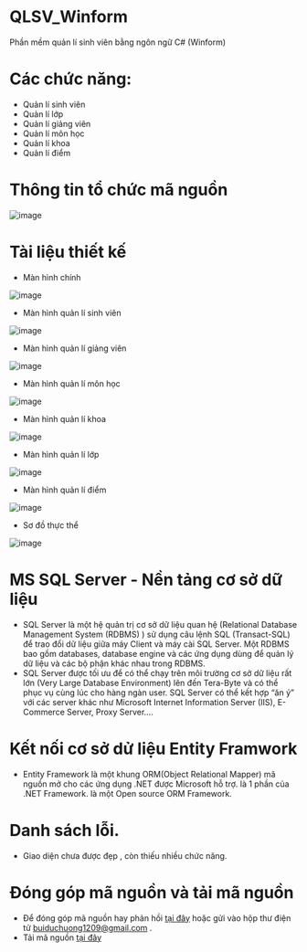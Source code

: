 # QLSV_Winform
Phần mềm quản lí sinh viên bằng ngôn ngữ C# (Winform)
# Các chức năng:
+ Quản lí sinh viên
+ Quản lí lớp
+ Quản lí giảng viên
+ Quản lí môn học
+ Quản lí khoa
+ Quản lí điểm
# Thông tin tổ chức mã nguồn
![image](https://user-images.githubusercontent.com/56433142/179359651-1d9700ca-49fc-4227-9dac-b3b8a1bc6e24.png)
# Tài liệu thiết kế
+ Màn hình chính
 
![image](https://user-images.githubusercontent.com/56433142/179360117-a8259b68-c472-4baa-9cd4-ffaaddc1fb7f.png)
+ Màn hình quản lí sinh viên

![image](https://user-images.githubusercontent.com/56433142/179360137-2084db8f-5afb-4c7d-a327-5b086a00b1da.png)
+ Màn hình quản lí giảng viên

![image](https://user-images.githubusercontent.com/56433142/179360179-8b8afe40-5969-4fe8-9eab-bb49e8ea6d6a.png)
+ Màn hình quản lí môn học

![image](https://user-images.githubusercontent.com/56433142/179360190-ebe74c8c-5a98-4576-92b7-b7025d4b7c62.png)
+ Màn hình quản lí khoa
 
![image](https://user-images.githubusercontent.com/56433142/179360205-8cc15e9f-6dbd-479b-93b9-113bdfffb783.png)
+ Màn hình quản lí lớp
 
![image](https://user-images.githubusercontent.com/56433142/179360215-839943c4-6702-4136-b148-934976a7917d.png)
+ Màn hình quản lí điểm
 
![image](https://user-images.githubusercontent.com/56433142/179360223-007f54d2-f23c-4261-a89b-ee5095c566fd.png)
+ Sơ đồ thực thể

![image](https://user-images.githubusercontent.com/56433142/179361827-79297e81-9ea5-4044-8b62-e7c260e3b866.png)
# MS SQL Server - Nền tảng cơ sở dữ liệu
+ SQL Server là một hệ quản trị cơ sở dữ liệu quan hệ (Relational Database Management System (RDBMS) ) sử dụng câu lệnh SQL (Transact-SQL) để trao đổi dữ liệu giữa máy Client và máy cài SQL Server. Một RDBMS bao gồm databases, database engine và các ứng dụng dùng để quản lý dữ liệu và các bộ phận khác nhau trong RDBMS.
+ SQL Server được tối ưu để có thể chạy trên môi trường cơ sở dữ liệu rất lớn (Very Large Database Environment) lên đến Tera-Byte và có thể phục vụ cùng lúc cho hàng ngàn user. SQL Server có thể kết hợp “ăn ý” với các server khác như Microsoft Internet Information Server (IIS), E-Commerce Server, Proxy Server….
# Kết nối cơ sở dử liệu Entity Framwork
+ Entity Framework là một khung ORM(Object Relational Mapper) mã nguồn mở cho các ứng dụng .NET được Microsoft hỗ trợ. là 1 phần của .NET Framework. là một Open source ORM Framework.
# Danh sách lỗi.
+ Giao diện chưa được đẹp , còn thiếu nhiều chức năng.
# Đóng góp mã nguồn và tải mã nguồn
+ Để đóng góp mã nguồn hay phản hồi [tại đây](https://github.com/buiduchuong/QLSV_Winform/issues) hoặc gửi vào hộp thư điện tử buiduchuong1209@gmail.com .
+ Tải mã nguồn [tại đây](https://github.com/buiduchuong/QLSV_Winform/archive/refs/heads/main.zip)
